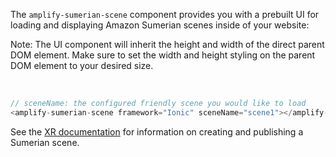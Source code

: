 The `amplify-sumerian-scene` component provides you with a prebuilt UI for loading and displaying Amazon Sumerian scenes inside of your website:

<amplify-callout>

Note: The UI component will inherit the height and width of the direct parent DOM element. Make sure to set the width and height styling on the parent DOM element to your desired size.

</amplify-callout> </br>


```javascript
// sceneName: the configured friendly scene you would like to load
<amplify-sumerian-scene framework="Ionic" sceneName="scene1"></amplify-sumerian-scene>
```


See the [XR documentation](~/lib/xr/getting-started.md) for information on creating and publishing a Sumerian scene.